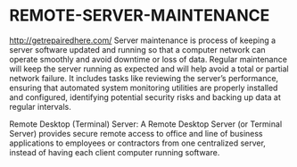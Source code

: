 # REMOTE-SERVER-MAINTENANCE
http://getrepairedhere.com/
Server maintenance is process of keeping a server software updated and running so that a computer network can operate smoothly and avoid downtime or loss of data.
Regular maintenance will keep the server running as expected and will help avoid a total or partial network failure.
It includes tasks like reviewing the server’s performance, ensuring that automated system monitoring utilities are properly installed and configured,
identifying potential security risks and backing up data at regular intervals.

Remote Desktop (Terminal) Server: A Remote Desktop Server (or Terminal Server) provides secure remote access to office and line of business applications
to employees or contractors from one centralized server, instead of having each client computer running software.
